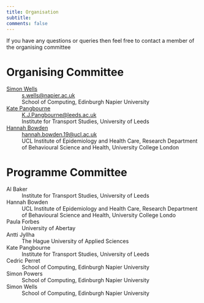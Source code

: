 ```yaml
---
title: Organisation 
subtitle: 
comments: false
---
```


If you have any questions or queries then feel free to contact a member of the organising committee

# Organising Committee

<dl>
<dt><a href="http://www.simonwells.org">Simon Wells</a></dt>
<dd><a href="mailto:s.wells@napier.ac.uk">s.wells@napier.ac.uk</a></br>
School of Computing, Edinburgh Napier University</dd>

<dt><a href="#">Kate Pangbourne</a></dt>
<dd><a href="mailto:K.J.Pangbourne@leeds.ac.uk">K.J.Pangbourne@leeds.ac.uk</a></br>
Institute for Transport Studies, University of Leeds</dd>

<dt><a href="#">Hannah Bowden</a></dt>
<dd><a href="mailto:hannah.bowden.19@ucl.ac.uk">hannah.bowden.19@ucl.ac.uk</a></br>
UCL Institute of Epidemiology and Health Care, Research Department of Behavioural Science and Health, University College London</dd>
</dl>

# Programme Committee

<!--
<dl>

<dt></dt>
<dd></dd>

</dl>
-->

<dl>

<dt>Al Baker</dt>
<dd>Institute for Transport Studies, University of Leeds</dd>

<dt>Hannah Bowden</dt>
<dd>UCL Institute of Epidemiology and Health Care, Research Department of Behavioural Science and Health, University College Londo</dd>

<dt>Paula Forbes</dt>
<dd>University of Abertay</dd>

<dt>Antti Jyllha</dt>
<dd>The Hague University of Applied Sciences</dd>

<dt>Kate Pangbourne</dt>
<dd>Institute for Transport Studies, University of Leeds</dd>

<dt>Cedric Perret</dt>
<dd>School of Computing, Edinburgh Napier University</dd>

<dt>Simon Powers</dt>
<dd>School of Computing, Edinburgh Napier University</dd>

<dt>Simon Wells</dt>
<dd>School of Computing, Edinburgh Napier University</dd>



</dl>

